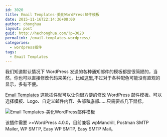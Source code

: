 ```yaml
---
id: 3020
title: Email Templates-美化WordPress邮件模板
date: 2015-11-16T22:14:36+08:00
author: chonghua
layout: post
guid: http://hechonghua.com/?p=3020
permalink: /email-templates-wordpress/
categories:
  - wordpress插件
tags:
  - Email Templates
---
```

我们知道默认情况下 WordPress 发送的各种通知邮件的模板都是很简陋的，当然，你也可以直接修改代码来美化，比如<a href="http://hechonghua.com/beautify-comments-reply-mail/" target="_blank">这里</a>,不过对于各种配色可能没有直观的显示，多有不便。

<!--more-->

<a href="https://timersys.com/free-plugins/email-templates/" target="_blank">Email Templates</a> 这款插件就可以让你很方便的修改 WordPress 邮件模板。可以选择模板、Logo、自定义邮件内容、头部和底部……只需要点几下鼠标。

![Email Templates-美化WordPress邮件模板](http://chonghua-1251666171.cos.ap-shanghai.myqcloud.com/emailtemp.png) 

该插件需要 >=WordPress 4.0.0，目前兼容 wpMandrill, Postman SMTP Mailer, WP SMTP, Easy WP SMTP, Easy SMTP Mail。